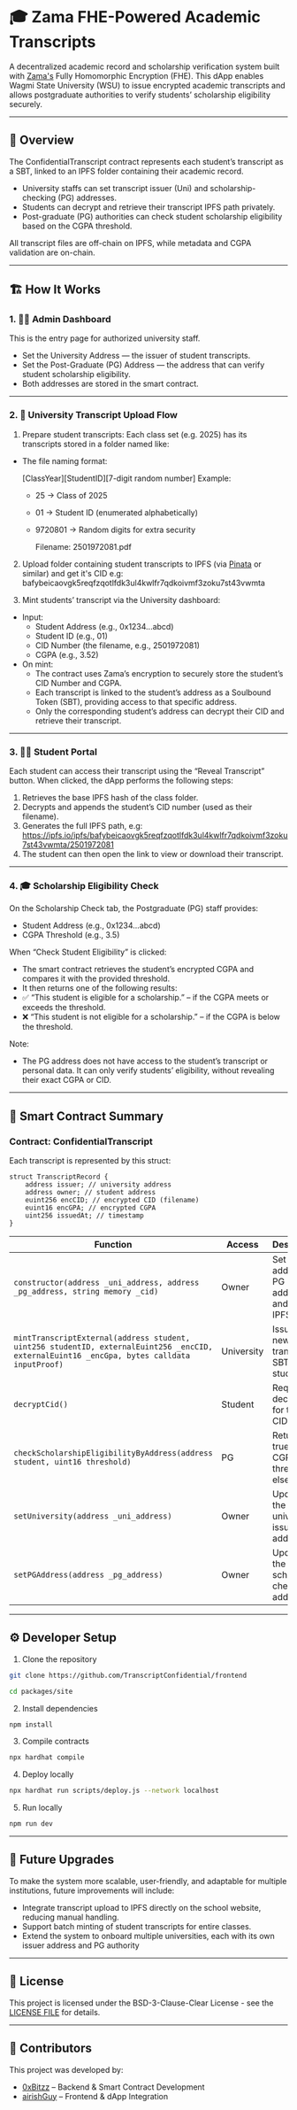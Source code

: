 # 🎓 Zama FHE-Powered Academic Transcripts

A decentralized academic record and scholarship verification system built with [Zama's](https://docs.zama.ai) Fully Homomorphic Encryption (FHE).
This dApp enables Wagmi State University (WSU) to issue encrypted academic transcripts and allows postgraduate authorities to verify students’ scholarship eligibility securely.

---

## 🚀 Overview

The ConfidentialTranscript contract represents each student’s transcript as a SBT, linked to an IPFS folder containing their academic record.

-   University staffs can set transcript issuer (Uni) and scholarship-checking (PG) addresses.
-   Students can decrypt and retrieve their transcript IPFS path privately.
-   Post-graduate (PG) authorities can check student scholarship eligibility based on the CGPA threshold.

All transcript files are off-chain on IPFS, while metadata and CGPA validation are on-chain.

---

## 🏗️ How It Works

### 1. 🧑‍💼 Admin Dashboard

This is the entry page for authorized university staff.

-   Set the University Address — the issuer of student transcripts.
-   Set the Post-Graduate (PG) Address — the address that can verify student scholarship eligibility.
-   Both addresses are stored in the smart contract.

---

### 2. 🏫 University Transcript Upload Flow

1. Prepare student transcripts:
   Each class set (e.g. 2025) has its transcripts stored in a folder named like:

-   The file naming format:

    [ClassYear][StudentID][7-digit random number]
    Example:

    -   25 → Class of 2025
    -   01 → Student ID (enumerated alphabetically)
    -   9720801 → Random digits for extra security

        Filename: 2501972081.pdf

2. Upload folder containing student transcripts to IPFS (via [Pinata](https://www.app.pinata.cloud) or similar) and get it's CID e.g:
   bafybeicaovgk5reqfzqotlfdk3ul4kwlfr7qdkoivmf3zoku7st43vwmta

3. Mint students’ transcript via the University dashboard:

-   Input:
    -   Student Address (e.g., 0x1234...abcd)
    -   Student ID (e.g., 01)
    -   CID Number (the filename, e.g., 2501972081)
    -   CGPA (e.g., 3.52)
-   On mint:
    -   The contract uses Zama’s encryption to securely store the student’s CID Number and CGPA.
    -   Each transcript is linked to the student’s address as a Soulbound Token (SBT), providing access to that specific address.
    -   Only the corresponding student’s address can decrypt their CID and retrieve their transcript.

---

### 3. 🧑‍🎓 Student Portal

Each student can access their transcript using the “Reveal Transcript” button. When clicked, the dApp performs the following steps:

1. Retrieves the base IPFS hash of the class folder.
2. Decrypts and appends the student’s CID number (used as their filename).
3. Generates the full IPFS path, e.g:
   https://ipfs.io/ipfs/bafybeicaovgk5reqfzqotlfdk3ul4kwlfr7qdkoivmf3zoku7st43vwmta/2501972081
4. The student can then open the link to view or download their transcript.

---

### 4. 🎓 Scholarship Eligibility Check

On the Scholarship Check tab, the Postgraduate (PG) staff provides:

-   Student Address (e.g., 0x1234...abcd)
-   CGPA Threshold (e.g., 3.5)

When “Check Student Eligibility” is clicked:

-   The smart contract retrieves the student’s encrypted CGPA and compares it with the provided threshold.
-   It then returns one of the following results:
-   ✅ “This student is eligible for a scholarship.” – if the CGPA meets or exceeds the threshold.
-   ❌ “This student is not eligible for a scholarship.” – if the CGPA is below the threshold.

Note:

-   The PG address does not have access to the student’s transcript or personal data. It can only verify students’ eligibility, without revealing their exact CGPA or CID.

---

## 🧩 Smart Contract Summary

### Contract: ConfidentialTranscript

Each transcript is represented by this struct:

```solidity
struct TranscriptRecord {
    address issuer; // university address
    address owner; // student address
    euint256 encCID; // encrypted CID (filename)
    euint16 encGPA; // encrypted CGPA
    uint256 issuedAt; // timestamp
}
```

| Function                                                                                                                                   | Access     | Description                                        |
| ------------------------------------------------------------------------------------------------------------------------------------------ | ---------- | -------------------------------------------------- |
| `constructor(address _uni_address, address _pg_address, string memory _cid)`                                                               | Owner      | Set up Uni address, PG address, and base IPFS hash |
| `mintTranscriptExternal(address student, uint256 studentID, externalEuint256 _encCID, externalEuint16 _encGpa, bytes calldata inputProof)` | University | Issues a new transcript SBT to a student           |
| `decryptCid()`                                                                                                                             | Student    | Requests decryption for their CID                  |
| `checkScholarshipEligibilityByAddress(address student, uint16 threshold)`                                                                  | PG         | Returns true if CGPA ≥ threshold, else false       |
| `setUniversity(address _uni_address)`                                                                                                      | Owner      | Updates the university issuer address              |
| `setPGAddress(address _pg_address)`                                                                                                        | Owner      | Updates the PG scholarship checker address         |

---

## ⚙️ Developer Setup

1. Clone the repository

```sh
git clone https://github.com/TranscriptConfidential/frontend
```

```sh
cd packages/site
```

2. Install dependencies

```sh
npm install
```

3. Compile contracts

```sh
npx hardhat compile
```

4. Deploy locally

```sh
npx hardhat run scripts/deploy.js --network localhost
```

5. Run locally

```sh
npm run dev
```

---

## 🔐 Future Upgrades

To make the system more scalable, user-friendly, and adaptable for multiple institutions, future improvements will include:

-   Integrate transcript upload to IPFS directly on the school website, reducing manual handling.
-   Support batch minting of student transcripts for entire classes.
-   Extend the system to onboard multiple universities, each with its own issuer address and PG authority

---

## 📜 License

This project is licensed under the BSD-3-Clause-Clear License - see the [LICENSE FILE](./license) for details.

---

## 👥 Contributors

This project was developed by:

-   [0xBitzz](https://github.com/0xBitzz) – Backend & Smart Contract Development
-   [airishGuy](https://github.com/airishGuy) – Frontend & dApp Integration
